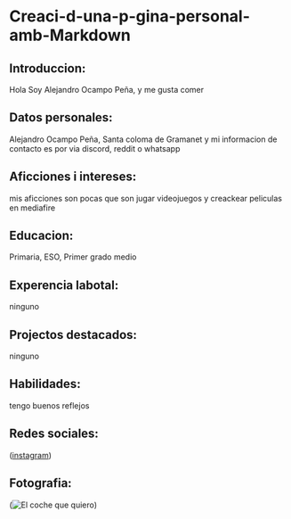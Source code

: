 # Creaci-d-una-p-gina-personal-amb-Markdown

## Introduccion:
 Hola Soy Alejandro Ocampo Peña, y me gusta comer

## Datos personales:
Alejandro Ocampo Peña, Santa coloma de Gramanet y mi informacion
de contacto es por via discord, reddit o whatsapp

## Aficciones i intereses: 
mis aficciones son pocas que son jugar videojuegos y creackear peliculas en mediafire

## Educacion:
Primaria, ESO, Primer grado medio

## Experencia labotal: 
ninguno

## Projectos destacados: 
ninguno

## Habilidades: 
tengo buenos reflejos

## Redes sociales: 
([instagram](https://www.instagram.com/alocpe_/))

## Fotografia:
(![El coche que quiero](https://www.motorwebargentina.com/wp-content/uploads/2023/08/BMW-Serie-3-2024-2.jpg))

